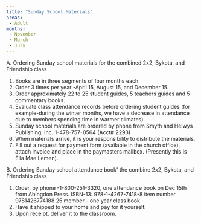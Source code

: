 ```yaml
---
title: "Sunday School Materials"
areas: 
 - Adult
months: 
 - November
 - March
 - July
---
```



A. Ordering Sunday school materials for the combined 2x2, Bykota, and Friendship class

1. Books are in three segments of four months each.
2. Order 3 times per year -April 15, August 15, and December 15.
3. Order approximately 22 to 25 student guides, 5 teachers guides and 5 commentary books.
4. Evaluate class attendance records before ordering student guides (for example-during the winter months, we have a decrease in attendance due to members spending time in warmer climates).
5. Sunday school materials are ordered by phone from Smyth and Helwys Publishing, Inc. 1-478-757-0564 (Acct# 2293)
6. When materials arrive, it is your responsibility to distribute the materials.
7. Fill out a request for payment form (available in the church office), attach invoice and place in the paymasters mailbox. (Presently this is Ella Mae Lemen).

B. Ordering Sunday school attendance book' the combine 2x2, Bykota, and Friendship class

1. Order, by phone -1-800-251-3320, one attendance book on Dec 15th from Abingdon Press. ISBN-13: 978-1-4267-7418-8
item number 9781426774188 25 member - one year class book
2. Have it shipped to your home and pay for it yourself.
3. Upon receipt, deliver it to the classroom.
